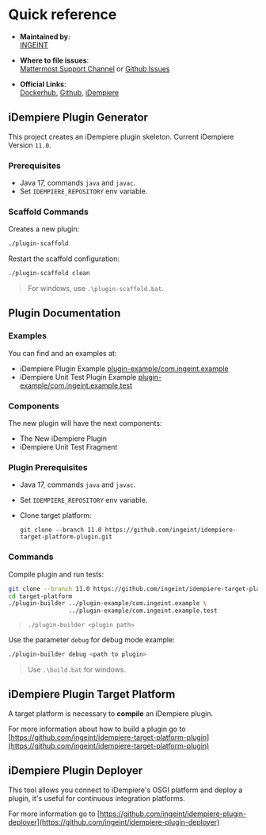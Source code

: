 # Quick reference

- **Maintained by**:  
  [INGEINT](https://ingeint.com)

- **Where to file issues**:  
  [Mattermost Support Channel](https://mattermost.idempiere.org/idempiere/channels/support) or [Github Issues](https://github.com/ingeint/idempiere-plugin-scaffold/issues)

- **Official Links**:  
  [Dockerhub](https://hub.docker.com/r/idempiereofficial/idempiere),
  [Github](https://github.com/ingeint/idempiere-plugin-scaffold),
  [iDempiere](https://github.com/idempiere/idempiere)

## iDempiere Plugin Generator

This project creates an iDempiere plugin skeleton. Current iDempiere Version `11.0`.

### Prerequisites

- Java 17, commands `java` and `javac`.
- Set `IDEMPIERE_REPOSITORY` env variable.

### Scaffold Commands

Creates a new plugin:

```bash
./plugin-scaffold
```

Restart the scaffold configuration:

```bash
./plugin-scaffold clean
```

> For windows, use `.\plugin-scaffold.bat`.

## Plugin Documentation

### Examples

You can find and an examples at:

- iDempiere Plugin Example [plugin-example/com.ingeint.example](plugin-example/com.ingeint.example)
- iDempiere Unit Test Plugin Example [plugin-example/com.ingeint.example.test](plugin-example/com.ingeint.example.test)

### Components

The new plugin will have the next components:

- The New iDempiere Plugin
- iDempiere Unit Test Fragment

### Plugin Prerequisites

- Java 17, commands `java` and `javac`.
- Set `IDEMPIERE_REPOSITORY` env variable.
- Clone target platform:

  ```shell
  git clone --branch 11.0 https://github.com/ingeint/idempiere-target-platform-plugin.git
  ```

### Commands

Compile plugin and run tests:

```bash
git clone --branch 11.0 https://github.com/ingeint/idempiere-target-platform-plugin.git target-platform
cd target-platform
./plugin-builder ../plugin-example/com.ingeint.example \
                 ../plugin-example/com.ingeint.example.test
```

> `./plugin-builder <plugin path>`

Use the parameter `debug` for debug mode example:

```bash
./plugin-builder debug <path to plugin>
```

> Use `.\build.bat` for windows.

## iDempiere Plugin Target Platform

A target platform is necessary to **compile** an iDempiere plugin.

For more information about how to build a plugin go to [https://github.com/ingeint/idempiere-target-platform-plugin](https://github.com/ingeint/idempiere-target-platform-plugin)

## iDempiere Plugin Deployer

This tool allows you connect to iDempiere's OSGI platform and deploy a plugin, it's useful for continuous integration platforms.

For more information go to [https://github.com/ingeint/idempiere-plugin-deployer](https://github.com/ingeint/idempiere-plugin-deployer)
